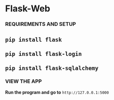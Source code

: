 # Flask-Web

### REQUIREMENTS AND SETUP
  `pip install flask` <br>
<br>
`pip install flask-login` <br>
<br>
`pip install flask-sqlalchemy` <br>
----
### VIEW THE APP
**Run the program and go to** `http://127.0.0.1:5000`
